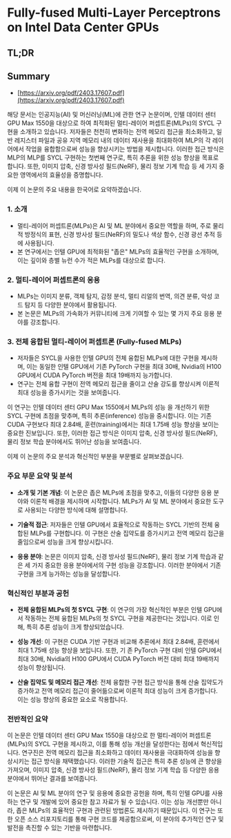 # Fully-fused Multi-Layer Perceptrons on Intel Data Center GPUs
## TL;DR
## Summary
- [https://arxiv.org/pdf/2403.17607.pdf](https://arxiv.org/pdf/2403.17607.pdf)

해당 문서는 인공지능(AI) 및 머신러닝(ML)에 관한 연구 논문이며, 인텔 데이터 센터 GPU Max 1550을 대상으로 하여 최적화된 멀티-레이어 퍼셉트론(MLPs)의 SYCL 구현을 소개하고 있습니다. 저자들은 천천히 변화하는 전역 메모리 접근을 최소화하고, 일반 레지스터 파일과 공유 지역 메모리 내의 데이터 재사용을 최대화하여 MLP의 각 레이어에서 작업을 융합함으로써 성능을 향상시키는 방법을 제시합니다. 이러한 접근 방식은 MLP의 MLP를 SYCL 구현하는 첫번째 연구로, 특히 추론을 위한 성능 향상을 목표로 합니다. 또한, 이미지 압축, 신경 방사성 필드(NeRF), 물리 정보 기계 학습 등 세 가지 중요한 영역에서의 효율성을 증명합니다.

이제 이 논문의 주요 내용을 한국어로 요약하겠습니다.

### 1. 소개
- 멀티-레이어 퍼셉트론(MLPs)은 AI 및 ML 분야에서 중요한 역할을 하며, 주로 물리적 방정식의 표현, 신경 방사성 필드(NeRF)의 밀도나 색상 함수, 신경 광선 추적 등에 사용됩니다.
- 본 연구에서는 인텔 GPU에 최적화된 "좁은" MLPs의 효율적인 구현을 소개하며, 이는 깊이와 층별 뉴런 수가 적은 MLPs를 대상으로 합니다.

### 2. 멀티-레이어 퍼셉트론의 응용
- MLPs는 이미지 분류, 객체 탐지, 감정 분석, 멀티 리얼의 번역, 의견 분류, 악성 코드 탐지 등 다양한 분야에서 활용됩니다.
- 본 논문은 MLPs의 가속화가 커뮤니티에 크게 기여할 수 있는 몇 가지 주요 응용 분야를 강조합니다.

### 3. 전체 융합된 멀티-레이어 퍼셉트론 (Fully-fused MLPs)
- 저자들은 SYCL을 사용한 인텔 GPU의 전체 융합된 MLPs에 대한 구현을 제시하며, 이는 동일한 인텔 GPU에서 기존 PyTorch 구현을 최대 30배, Nvidia의 H100 GPU에서 CUDA PyTorch 버전을 최대 19배까지 능가합니다.
- 연구는 전체 융합 구현이 전역 메모리 접근을 줄이고 산술 강도를 향상시켜 이론적 최대 성능을 증가시키는 것을 보여줍니다.

이 연구는 인텔 데이터 센터 GPU Max 1550에서 MLPs의 성능 을 개선하기 위한 SYCL 구현에 초점을 맞추며, 특히 추론(inference) 성능을 중시합니다. 이는 기존 CUDA 구현보다 최대 2.84배, 훈련(training)에서는 최대 1.75배 성능 향상을 보이는 중요한 진보입니다. 또한, 이러한 접근 방식은 이미지 압축, 신경 방사성 필드(NeRF), 물리 정보 학습 분야에서도 뛰어난 성능을 보여줍니다.

이제 이 논문의 주요 분석과 혁신적인 부분을 부문별로 살펴보겠습니다.

### 주요 부문 요약 및 분석
- **소개 및 기본 개념**: 이 논문은 좁은 MLPs에 초점을 맞추고, 이들의 다양한 응용 분야와 이론적 배경을 제시하며 시작합니다. MLPs가 AI 및 ML 분야에서 중요한 도구로 사용되는 다양한 방식에 대해 설명합니다.

- **기술적 접근**: 저자들은 인텔 GPU에서 효율적으로 작동하는 SYCL 기반의 전체 융합된 MLPs를 구현합니다. 이 구현은 산술 집약도를 증가시키고 전역 메모리 접근을 줄임으로써 성능을 크게 향상시킵니다.

- **응용 분야**: 논문은 이미지 압축, 신경 방사성 필드(NeRF), 물리 정보 기계 학습과 같은 세 가지 중요한 응용 분야에서의 구현 성능을 강조합니다. 이러한 분야에서 기존 구현을 크게 능가하는 성능을 달성합니다.

### 혁신적인 부분과 공헌
- **전체 융합된 MLPs의 첫 SYCL 구현**: 이 연구의 가장 혁신적인 부분은 인텔 GPU에서 작동하는 전체 융합된 MLPs의 첫 SYCL 구현을 제공한다는 것입니다. 이로 인해, 특히 추론 성능이 크게 향상되었습니다.

- **성능 개선**: 이 구현은 CUDA 기반 구현과 비교해 추론에서 최대 2.84배, 훈련에서 최대 1.75배 성능 향상을 보입니다. 또한, 기 존 PyTorch 구현 대비 인텔 GPU에서 최대 30배, Nvidia의 H100 GPU에서 CUDA PyTorch 버전 대비 최대 19배까지 성능이 향상됩니다.

- **산술 집약도 및 메모리 접근 개선**: 전체 융합한 구현 접근 방식을 통해 산술 집약도가 증가하고 전역 메모리 접근이 줄어듦으로써 이론적 최대 성능이 크게 증가합니다. 이는 성능 향상의 중요한 요소로 작용합니다.

### 전반적인 요약
이 논문은 인텔 데이터 센터 GPU Max 1550을 대상으로 한 멀티-레이어 퍼셉트론(MLPs)의 SYCL 구현을 제시하고, 이를 통해 성능 개선을 달성한다는 점에서 혁신적입니다. 연구진은 전역 메모리 접근을 최소화하고 데이터 재사용을 극대화하여 성능을 향상시키는 접근 방식을 채택했습니다. 이러한 기술적 접근은 특히 추론 성능에 큰 향상을 가져오며, 이미지 압축, 신경 방사성 필드(NeRF), 물리 정보 기계 학습 등 다양한 응용 분야에서 뛰어난 결과를 보여줍니다.

이 논문은 AI 및 ML 분야의 연구 및 응용에 중요한 공헌을 하며, 특히 인텔 GPU를 사용하는 연구 및 개발에 있어 중요한 참고 자료가 될 수 있습니다. 이는 성능 개선뿐만 아니라, 좁은 MLPs의 효율적인 구현과 관련된 방법론도 제시하기 때문입니다. 이 연구는 또한 오픈 소스 리포지토리를 통해 구현 코드를 제공함으로써, 이 분야의 추가적인 연구 및 발전을 촉진할 수 있는 기반을 마련합니다.